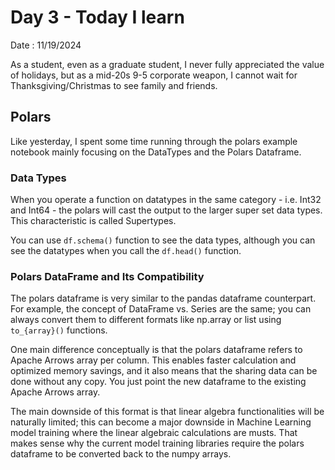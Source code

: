 # Day 3 - Today I learn

Date : 11/19/2024

As a student, even as a graduate student, I never fully appreciated the value of holidays, but as a mid-20s 9-5 corporate weapon, I cannot wait for Thanksgiving/Christmas to see family and friends. 

## Polars

Like yesterday, I spent some time running through the polars example notebook mainly focusing on the DataTypes and the Polars Dataframe. 

### Data Types 
When you operate a function on datatypes in the same category - i.e. Int32 and Int64 - the polars will cast the output to the larger super set data types. This characteristic is called Supertypes. 

You can use `df.schema()` function to see the data types, although you can see the datatypes when you call the `df.head()` function. 

### Polars DataFrame and Its Compatibility
The polars dataframe is very similar to the pandas dataframe counterpart. For example, the concept of DataFrame vs. Series are the same; you can always convert them to different formats like np.array or list using `to_{array}()` functions. 

One main difference conceptually is that the polars dataframe refers to Apache Arrows array per column. This enables faster calculation and optimized memory savings, and it also means that the sharing data can be done without any copy. You just point the new dataframe to the existing Apache Arrows array. 

The main downside of this format is that linear algebra functionalities will be naturally limited; this can become a major downside in Machine Learning model training where the linear algebraic calculations are musts. That makes sense why the current model training libraries require the polars dataframe to be converted back to the numpy arrays. 